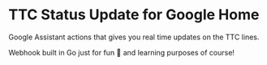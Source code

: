 # TTC Status Update for Google Home

Google Assistant actions that gives you real time updates on the TTC lines.

Webhook built in Go just for fun 😬 and learning purposes of course!

